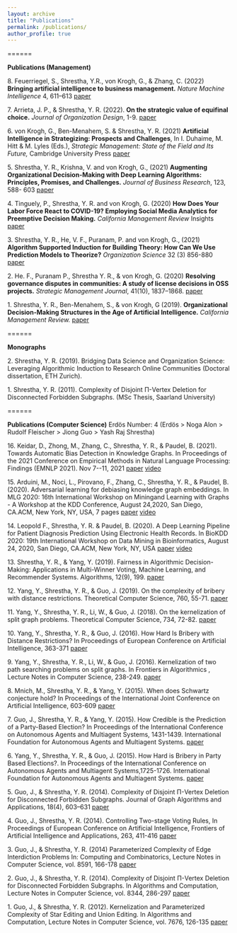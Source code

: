 ```yaml
---
layout: archive
title: "Publications"
permalink: /publications/
author_profile: true
---
```



====== 

**Publications (Management)**

8\. Feuerriegel, S., Shrestha, Y.R., von Krogh, G., & Zhang, C. (2022) **Bringing artificial intelligence to business management.** *Nature Machine Intelligence* 4, 611–613 [paper](https://doi.org/10.1038/s42256-022-00512-5)

7\. Arrieta, J. P., & Shrestha, Y. R. (2022). **On the strategic value of equifinal choice.** *Journal of Organization Design*, 1-9. [paper](https://link.springer.com/article/10.1007/s41469-022-00112-y)

6\. von Krogh, G., Ben-Menahem, S. & Shrestha, Y. R. (2021) **Artificial Intelligence in Strategizing: Prospects and Challenges**, In I. Duhaime, M. Hitt & M. Lyles (Eds.), *Strategic Management: State of the Field and Its Future,* Cambridge University Press  [paper](https://www.researchgate.net/publication/349210794_Artificial_Intelligence_in_Strategizing_Prospects_and_Challenges)

5\. Shrestha, Y. R., Krishna, V. and von Krogh, G., (2021) **Augmenting Organizational Decision-Making with Deep Learning Algorithms: Principles, Promises, and Challenges.** *Journal of Business Research*, 123, 588- 603 [paper](https://www.sciencedirect.com/science/article/pii/S0148296320306512)

4\. Tinguely, P., Shrestha, Y. R. and von Krogh, G. (2020) **How Does Your Labor Force React to COVID-19? Employing Social Media Analytics for Preemptive Decision Making.** *California Management Review* Insights [paper](https://cmr.berkeley.edu/2020/08/social-media-analytics/)

3\. Shrestha, Y. R., He, V. F., Puranam, P. and von Krogh, G., (2021) **Algorithm Supported Induction for Building Theory: How Can We Use Prediction Models to Theorize?** *Organization Science* 32 (3) 856-880 [paper](https://www.researchgate.net/publication/341407732_Algorithm_Supported_Induction_for_Building_Theory_How_Can_We_Use_Prediction_Models_to_Theorize)

2\.  He. F., Puranam P., Shrestha Y. R., & von Krogh, G. (2020) **Resolving governance disputes in communities: A study of license decisions in OSS projects.** *Strategic Management Journal*, 41(10), 1837–1868. [paper](https://onlinelibrary.wiley.com/doi/full/10.1002/smj.3181)

1\. Shrestha, Y. R., Ben-Menahem, S., & von Krogh, G (2019). **Organizational Decision-Making Structures in the Age of Artificial Intelligence.** *California Management Review.* [paper](https://drive.google.com/file/d/1KtuZg7c-aC8HnYb1kOpg23bCKiwl1PYn/view)


======

**Monographs**

2\. Shrestha, Y. R. (2019). Bridging Data Science and Organization Science: Leveraging Algorithmic Induction to Research Online Communities (Doctoral dissertation, ETH Zurich).

1\. Shrestha, Y. R. (2011). Complexity of Disjoint Π-Vertex Deletion for Disconnected Forbidden Subgraphs. (MSc Thesis, Saarland University)


======

**Publications (Computer Science)**
Erdös Number: 4 (Erdös > Noga Alon > Rudolf Fleischer > Jiong Guo > Yash Raj Shrestha)


16\. Keidar, D., Zhong, M., Zhang, C., Shrestha, Y. R., & Paudel, B. (2021). Towards Automatic Bias Detection in Knowledge Graphs. In Proceedings of the 2021 Conference on Empirical Methods in Natural Language Processing: Findings (EMNLP 2021). Nov 7--11, 2021 [paper](https://aclanthology.org/2021.findings-emnlp.321/) [video](https://underline.io/lecture/38292-towards-automatic-bias-detection-in-knowledge-graphs)

15\. Arduini, M., Noci, L., Pirovano, F., Zhang, C., Shrestha, Y. R., & Paudel, B. (2020). Adversarial learning for debiasing knowledge graph embeddings. In MLG 2020: 16th International Workshop on Miningand Learning with Graphs - A Workshop at the KDD Conference, August 24,2020, San Diego, CA.ACM, New York, NY, USA, 7 pages [paper](http://www.mlgworkshop.org/2020/papers/MLG2020_paper_39.pdf) [video](https://www.youtube.com/watch?v=a5fFOKc5os8)

14\. Leopold F., Shrestha, Y. R. & Paudel, B. (2020). A Deep Learning Pipeline for Patient Diagnosis Prediction Using Electronic Health Records. In BioKDD 2020: 19th International Workshop on Data Mining in Bioinformatics, August 24, 2020, San Diego, CA.ACM, New York, NY, USA [paper](https://www.researchgate.net/publication/342338696_A_Deep_Learning_Pipeline_for_Patient_Diagnosis_Prediction_Using_Electronic_Health_Records) [video](https://www.youtube.com/watch?v=DcNcrAOZ-wM&list=PLF7zSWyxw2NbPcHIw-eULAtSfCc02WDa8)

13\. Shrestha, Y. R., & Yang, Y. (2019). Fairness in Algorithmic Decision-Making: Applications in Multi-Winner Voting, Machine Learning, and Recommender Systems. Algorithms, 12(9), 199. [paper](https://www.mdpi.com/1999-4893/12/9/199)

12\. Yang, Y., Shrestha, Y. R., & Guo, J. (2019). On the complexity of bribery with distance restrictions. Theoretical Computer Science, 760, 55-71. [paper](https://www.sciencedirect.com/science/article/pii/S0304397518305292)

11\.  Yang, Y., Shrestha, Y. R., Li, W., & Guo, J. (2018). On the kernelization of split graph problems. Theoretical Computer Science, 734, 72-82. [paper](https://www.sciencedirect.com/science/article/pii/S0304397517306850)



10\. Yang, Y., Shrestha, Y. R., & Guo, J. (2016). How Hard Is Bribery with Distance Restrictions? In Proceedings of European Conference on Artificial Intelligence, 363-371 [paper](https://ebooks.iospress.nl/publication/44778)


9\. Yang, Y., Shrestha, Y. R., Li, W., & Guo, J. (2016). Kernelization of two path searching problems on split graphs. In Frontiers in Algorithmics , Lecture Notes in Computer Science, 238-249. [paper](https://link.springer.com/chapter/10.1007/978-3-319-39817-4_23)

8\. Mnich, M., Shrestha, Y. R., & Yang, Y. (2015). When does Schwartz conjecture hold? In Proceedings of the International Joint Conference on Artificial Intelligence, 603-609 [paper](https://www.ijcai.org/Proceedings/15/Papers/091.pdf)

7\. Guo, J., Shrestha, Y. R., & Yang, Y. (2015). How Credible is the Prediction of a Party-Based Election? In Proceedings of the International Conference on Autonomous Agents and Multiagent Systems, 1431-1439. International Foundation for Autonomous Agents and Multiagent Systems. [paper](https://dl.acm.org/doi/10.5555/2772879.2773335)

6\. Yang, Y., Shrestha, Y. R., & Guo, J. (2015). How Hard is Bribery in Party Based Elections?. In Proceedings of the International Conference on Autonomous Agents and Multiagent Systems,1725-1726. International Foundation for Autonomous Agents and Multiagent Systems. [paper](https://dl.acm.org/doi/10.5555/2772879.2773405)

5\. Guo, J., & Shrestha, Y. R. (2014). Complexity of Disjoint Π-Vertex Deletion for Disconnected Forbidden Subgraphs. Journal of Graph Algorithms and Applications, 18(4), 603–631 [paper](https://jgaa.info/getPaper?id=339)




4\. Guo, J., Shrestha, Y. R. (2014). Controlling Two-stage Voting Rules, In Proceedings of European Conference on Artificial Intelligence, Frontiers of Artificial Intelligence and Applications, 263, 411-416 [paper](https://ebooks.iospress.nl/publication/36975)

3\. Guo, J., & Shrestha, Y. R. (2014) Parameterized Complexity of Edge Interdiction Problems In: Computing and Combinatorics, Lecture Notes in Computer Science, vol. 8591, 166-178 [paper](https://link.springer.com/chapter/10.1007/978-3-319-08783-2_15)

2\. Guo, J., & Shrestha, Y. R. (2014). Complexity of Disjoint Π-Vertex Deletion for Disconnected Forbidden Subgraphs. In Algorithms and Computation, Lecture Notes in Computer Science, vol. 8344, 286-297 [paper](https://link.springer.com/chapter/10.1007/978-3-319-04657-0_27)

1\.  Guo, J., & Shrestha, Y. R. (2012). Kernelization and Parameterized Complexity of Star Editing and Union Editing. In Algorithms and Computation, Lecture Notes in Computer Science, vol. 7676, 126-135 [paper](https://link.springer.com/chapter/10.1007/978-3-642-35261-4_16)




